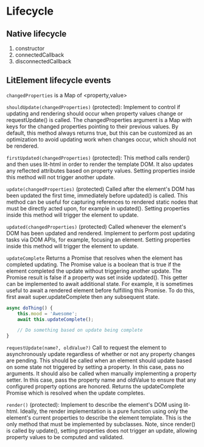 # Lifecycle

## Native lifecycle

1. constructor
2. connectedCallback
3. disconnectedCallback

## LitElement lifecycle events

`changedProperties` is a Map of <property,value>

`shouldUpdate(changedProperties)` (protected): Implement to control if updating and rendering should occur when property values change or requestUpdate() is called. The changedProperties argument is a Map with keys for the changed properties pointing to their previous values. By default, this method always returns true, but this can be customized as an optimization to avoid updating work when changes occur, which should not be rendered.

`firstUpdated(changedProperties)` (protected): This method calls render() and then uses lit-html in order to render the template DOM. It also updates any reflected attributes based on property values. Setting properties inside this method will not trigger another update.

`update(changedProperties)` (protected) Called after the element's DOM has been updated the first time, immediately before updated() is called. This method can be useful for capturing references to rendered static nodes that must be directly acted upon, for example in updated(). Setting properties inside this method will trigger the element to update.

`updated(changedProperties)` (protected) Called whenever the element's DOM has been updated and rendered. Implement to perform post updating tasks via DOM APIs, for example, focusing an element. Setting properties inside this method will trigger the element to update.

`updateComplete` Returns a Promise that resolves when the element has completed updating. The Promise value is a boolean that is true if the element completed the update without triggering another update. The Promise result is false if a property was set inside updated(). This getter can be implemented to await additional state. For example, it is sometimes useful to await a rendered element before fulfilling this Promise. To do this, first await super.updateComplete then any subsequent state.

```js
async doThing() {
    this.mood = 'Awesome';
    await this.updateComplete();

    // Do something based on update being complete
}
```

`requestUpdate(name?, oldValue?)` Call to request the element to asynchronously update regardless of whether or not any property changes are pending. This should be called when an element should update based on some state not triggered by setting a property. In this case, pass no arguments. It should also be called when manually implementing a property setter. In this case, pass the property name and oldValue to ensure that any configured property options are honored. Returns the updateComplete Promise which is resolved when the update completes.

`render()` (protected): Implement to describe the element's DOM using lit-html. Ideally, the render implementation is a pure function using only the element's current properties to describe the element template. This is the only method that must be implemented by subclasses. Note, since render() is called by update(), setting properties does not trigger an update, allowing property values to be computed and validated.